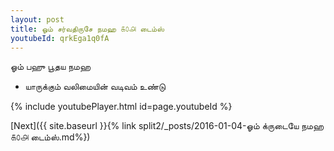 ```yaml
---
layout: post
title: ஓம் சர்வதிருசே நமஹ ௧௦௮ டைம்ஸ்
youtubeId: qrkEga1q0fA
---
```

 
 
 ஓம் பஹு பூதய நமஹ  
 
 -  யாருக்கும் வலிமையின் வடிவம் உண்டு 
 
  
 
  
 
 
 
 
 
 


{% include youtubePlayer.html id=page.youtubeId %}
 
[Next]({{ site.baseurl }}{% link  split2/_posts/2016-01-04-ஓம் க்ருடையே நமஹ ௧௦௮ டைம்ஸ்.md%})
 
